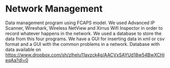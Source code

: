 # Network Management
Data management program using FCAPS model. We used Advanced IP Scanner, Wireshark, Wireless NetView and Xirrus Wifi Inspector
in order to record whatever happens in the network. We used a database to store the data from this four programs. We have a GUI for inserting data in xml or csv format and a GUI with the common problems in a network. Database with data available on https://www.dropbox.com/sh/zlhelu11avzck4g/AACVxSAYUd18w54BwXCHieqAa?dl=0
